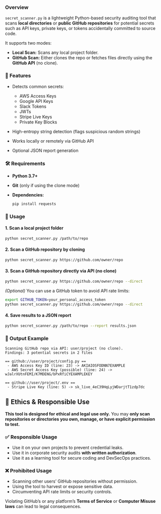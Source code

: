 ### Overview

`secret_scanner.py` is a lightweight Python-based security auditing tool that scans **local directories** or **public GitHub repositories** for potential secrets such as API keys, private keys, or tokens accidentally committed to source code.

It supports two modes:

* **Local Scan:** Scans any local project folder.
* **GitHub Scan:** Either clones the repo or fetches files directly using the **GitHub API** (no clone).


### 🧠 Features

* Detects common secrets:

  * AWS Access Keys
  * Google API Keys
  * Slack Tokens
  * JWTs
  * Stripe Live Keys
  * Private Key Blocks
* High-entropy string detection (flags suspicious random strings)
* Works locally or remotely via GitHub API
* Optional JSON report generation


### 🛠️ Requirements

* **Python 3.7+**
* **Git** (only if using the clone mode)
* **Dependencies:**

  ```bash
  pip install requests
  ```


### 🚀 Usage

#### 1. Scan a local project folder

```bash
python secret_scanner.py /path/to/repo
```

#### 2. Scan a GitHub repository by cloning

```bash
python secret_scanner.py https://github.com/owner/repo
```

#### 3. Scan a GitHub repository directly via API (no clone)

```bash
python secret_scanner.py https://github.com/owner/repo --direct
```

*(Optional)* You can use a GitHub token to avoid API rate limits:

```bash
export GITHUB_TOKEN=your_personal_access_token
python secret_scanner.py https://github.com/owner/repo --direct
```

#### 4. Save results to a JSON report

```bash
python secret_scanner.py /path/to/repo --report results.json
```


### 📄 Output Example

```
Scanning GitHub repo via API: user/project (no clone).
Findings: 3 potential secrets in 2 files

== github://user/project/config.py ==
 - AWS Access Key ID (line: 23) -> AKIAIOSFODNN7EXAMPLE
 - AWS Secret Access Key (possible) (line: 24) -> wJalrXUtnFEMI/K7MDENG/bPxRfiCYEXAMPLEKEY

== github://user/project/.env ==
 - Stripe Live Key (line: 5) -> sk_live_4eC39HqLyjWDarjtT1zdp7dc
```

## 🧭 Ethics & Responsible Use

**This tool is designed for ethical and legal use only.**
You may **only scan repositories or directories you own, manage, or have explicit permission to test.**

### ✅ Responsible Usage

* Use it on your own projects to prevent credential leaks.
* Use it in corporate security audits **with written authorization**.
* Use it as a learning tool for secure coding and DevSecOps practices.

### ❌ Prohibited Usage

* Scanning other users’ GitHub repositories without permission.
* Using the tool to harvest or expose sensitive data.
* Circumventing API rate limits or security controls.

Violating GitHub’s or any platform’s **Terms of Service** or **Computer Misuse laws** can lead to legal consequences.

